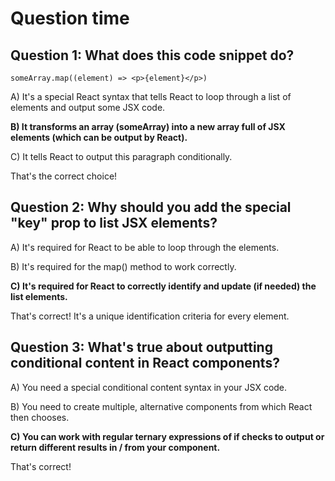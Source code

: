 # Question time

## Question 1: What does this code snippet do?

`someArray.map((element) => <p>{element}</p>)`

A) It's a special React syntax that tells React to loop through a list of elements and output some JSX code.

**B) It transforms an array (someArray) into a new array full of JSX elements (which can be output by React).**

C) It tells React to output this paragraph conditionally.

That's the correct choice!

## Question 2: Why should you add the special "key" prop to list JSX elements?

A) It's required for React to be able to loop through the elements.

B) It's required for the map() method to work correctly.

**C) It's required for React to correctly identify and update (if needed) the list elements.**

That's correct! It's a unique identification criteria for every element.

## Question 3: What's true about outputting conditional content in React components?

A) You need a special conditional content syntax in your JSX code.

B) You need to create multiple, alternative components from which React then chooses.

**C) You can work with regular ternary expressions of if checks to output or return different results in / from your component.**

That's correct!
